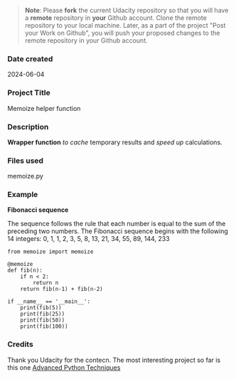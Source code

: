 >**Note**: Please **fork** the current Udacity repository so that you will have a **remote** repository in **your** Github account. Clone the remote repository to your local machine. Later, as a part of the project "Post your Work on Github", you will push your proposed changes to the remote repository in your Github account.

### Date created
2024-06-04

### Project Title
Memoize helper function

### Description
**Wrapper function** _to cache_ temporary results and _speed up_ calculations.

### Files used
memoize.py

### Example
**Fibonacci sequence**

The sequence follows the rule that each number is equal to the sum of the preceding two numbers. The Fibonacci sequence begins with the following 14 integers: 0, 1, 1, 2, 3, 5, 8, 13, 21, 34, 55, 89, 144, 233
```
from memoize import memoize

@memoize
def fib(n):
    if n < 2:
        return n
    return fib(n-1) + fib(n-2)

if __name__ == '__main__':
    print(fib(5))
    print(fib(25))
    print(fib(50))
    print(fib(100))
```

### Credits
Thank you Udacity for the contecn.
The most interesting project so far is this one
[Advanced Python Techniques](https://github.com/udacity/cd0010-advanced-python-techniques-project-starter.git)

